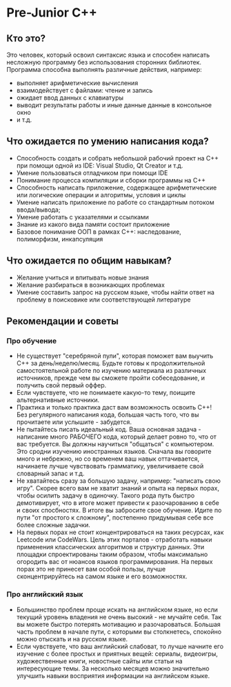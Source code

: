 # Pre-Junior C++

## Кто это?

Это человек, который освоил синтаксис языка и способен написать несложную программу без использования сторонних библиотек. Программа способна выполнять различные действия, например:
- выполняет арифметические вычисления
- взаимодействует с файлами: чтение и запись
- ожидает ввод данных с клавиатуры
- выводит результаты работы и иные данные данные в консольное окно
- и т.д.


## Что ожидается по умению написания кода?

- Способность создать и собрать небольшой рабочий проект на C++ при помощи одной из IDE: Visual Studio, Qt Creator и т.д.
- Умение пользоваться отладчиком при помощи IDE
- Понимание процесса компиляции и сборки программы на C++
- Способность написать приложение, содержащее арифметические или логические операции и алгоритмы, условия и циклы
- Умение написать приложение по работе со стандартным потоком ввода/вывода;
- Умение работать с указателями и ссылками
- Знание из какого вида памяти состоит приложение
- Базовое понимание ООП в рамках C++: наследование, полиморфизм, инкапсуляция


## Что ожидается по общим навыкам?

- Желание учиться и впитывать новые знания
- Желание разбираться в возникающих проблемах
- Умение составить запрос на русском языке, чтобы найти ответ на проблему в поисковике или соответствующей литературе

## Рекомендации и советы

### Про обучение
- Не существует "серебряной пули", которая поможет вам выучить C++ за день/неделю/месяц. Будьте готовы к продолжительной самостоятельной работе по изучению материала из различных источников, прежде чем вы сможете пройти собеседование, и получить свой первый оффер.
- Если чувствуете, что не понимаете какую-то тему, поищите альтернативные источники. 
- Практика и только практика даст вам возможность освоить C++! Без регулярного написания кода, большая часть того, что вы прочитаете или услышите - забудется.
- Не пытайтесь писать идеальный код. Ваша основная задача - написание много РАБОЧЕГО кода, который делает ровно то, что от вас требуется. Вы должны научиться "общаться" с компьютером. Это сродни изучению иностранных языков. Сначала вы говорите много и небрежно, но со временем ваш навык оттачивается, начинаете лучше чувствовать грамматику, увеличиваете свой словарный запас и т.д.
- Не хватайтесь сразу за большую задачу, например: "написать свою игру". Скорее всего вам не хватит знаний и опыта на первых порах, чтобы осилить задачу в одиночку. Такого рода путь быстро демотивирует, что в итоге может привести к разочарованию в себе и своих спосбностях. В итоге вы забросите свое обучение. Идите по пути "от простого к сложному", постепенно придумывая себе все более сложные задачки.
- На первых порах не стоит концентрироваться на таких ресурсах, как Leetcode или CodeWars. Цель этих порталов - отработать навыки применения классических алгоритмов и структур данных. Эти площадки спроектированы таким образом, чтобы максимально огородить вас от нюансов языков программирования. На первых порах это не принесет вам особой пользы, лучше сконцентрируйтесь на самом языке и его возможностях.



### Про английский язык
- Большинство проблем проще искать на английском языке, но если текущий уровень владения не очень высокий - не мучайте себя. Так вы можете быстро потерять мотивацию и разочароваться. Большая часть проблем в начале пути, с которыми вы столкнетесь, спокойно можно отыскать и на русском языке.
- Если чувствуете, что ваш английский слабоват, то лучше начните его изучение с более простых и приятных вещей: сериалы, видеоигры, художественные книги, новостные сайты или статьи на интересующие темы. За несколько месяцев можно значительно улучшить навыки восприятия информации на английском языке.
